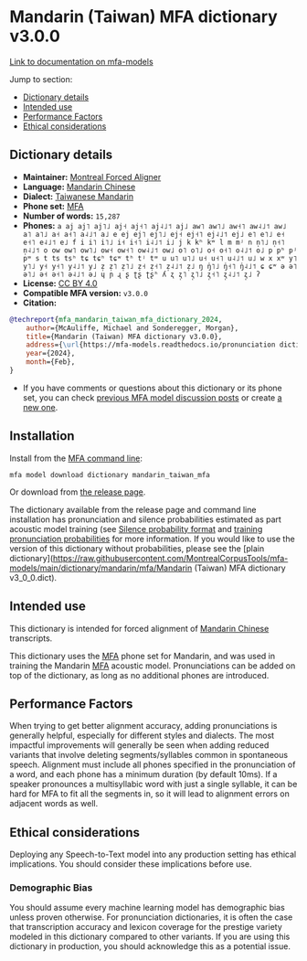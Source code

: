 # Mandarin (Taiwan) MFA dictionary v3.0.0

[Link to documentation on mfa-models](https://mfa-models.readthedocs.io/en/main/dictionary/mandarin_taiwan_mfa.html)

Jump to section:

- [Dictionary details](#dictionary-details)
- [Intended use](#intended-use)
- [Performance Factors](#performance-factors)
- [Ethical considerations](#ethical-considerations)

## Dictionary details

- **Maintainer:** [Montreal Forced Aligner](https://montreal-forced-aligner.readthedocs.io/)
- **Language:** [Mandarin Chinese](https://en.wikipedia.org/wiki/Mandarin_Chinese)
- **Dialect:** [Taiwanese Mandarin](https://en.wikipedia.org/wiki/Taiwanese_Mandarin)
- **Phone set:** [MFA](https://mfa-models.readthedocs.io/en/refactor/mfa_phone_set.html#mandarin)
- **Number of words:** `15,287`
- **Phones:** `a aj aj˥ aj˥˩ aj˧ aj˧˥ aj˨˩˦ aj˩ aw˥ aw˥˩ aw˧˥ aw˨˩˦ aw˩ a˥ a˥˩ a˧ a˧˥ a˨˩˦ a˩ e ej ej˥ ej˥˩ ej˧ ej˧˥ ej˨˩˦ ej˩ e˥ e˥˩ e˧ e˧˥ e˨˩˦ e˩ f i i˥ i˥˩ i˧ i˧˥ i˨˩˦ i˩ j k kʰ kʷ l m mʲ n n̩˥˩ n̩˧˥ n̩˨˩˦ o ow ow˥ ow˥˩ ow˧ ow˧˥ ow˨˩˦ ow˩ o˥ o˥˩ o˧ o˧˥ o˨˩˦ o˩ p pʰ pʲ pʷ s t ts tsʰ tɕ tɕʰ tɕʷ tʰ tʲ tʷ u u˥ u˥˩ u˧ u˧˥ u˨˩˦ u˩ w x xʷ y˥ y˥˩ y˧ y˧˥ y˨˩˦ y˩ z̩ z̩˥ z̩˥˩ z̩˧ z̩˧˥ z̩˨˩˦ z̩˩ ŋ ŋ̍˥˩ ŋ̍˧˥ ŋ̍˨˩˦ ɕ ɕʷ ə ə˥ ə˥˩ ə˧ ə˧˥ ə˨˩˦ ə˩ ɥ ɲ ɻ ʂ ʈʂ ʈʂʰ ʎ ʐ ʐ̩˥ ʐ̩˥˩ ʐ̩˧˥ ʐ̩˨˩˦ ʐ̩˩ ʔ`
- **License:** [CC BY 4.0](https://github.com/MontrealCorpusTools/mfa-models/tree/main/dictionary/mandarin/taiwan_mfa/v3.0.0/LICENSE)
- **Compatible MFA version:** `v3.0.0`
- **Citation:**

```bibtex
@techreport{mfa_mandarin_taiwan_mfa_dictionary_2024,
	author={McAuliffe, Michael and Sonderegger, Morgan},
	title={Mandarin (Taiwan) MFA dictionary v3.0.0},
	address={\url{https://mfa-models.readthedocs.io/pronunciation dictionary/Mandarin/Mandarin (Taiwan) MFA dictionary v3_0_0.html}},
	year={2024},
	month={Feb},
}
```

- If you have comments or questions about this dictionary or its phone set, you can check [previous MFA model discussion posts](https://github.com/MontrealCorpusTools/mfa-models/discussions?discussions_q=Mandarin+Taiwan+MFA+dictionary+v3.0.0) or create [a new one](https://github.com/MontrealCorpusTools/mfa-models/discussions/new).

## Installation

Install from the [MFA command line](https://montreal-forced-aligner.readthedocs.io/en/latest/user_guide/models/index.html):

```
mfa model download dictionary mandarin_taiwan_mfa
```

Or download from [the release page](https://github.com/MontrealCorpusTools/mfa-models/releases/tag/dictionary-mandarin_taiwan_mfa-v3.0.0).

The dictionary available from the release page and command line installation has pronunciation and silence probabilities estimated as part acoustic model training (see [Silence probability format](https://montreal-forced-aligner.readthedocs.io/en/latest/user_guide/dictionary.html#silence-probabilities) and [training pronunciation probabilities](https://montreal-forced-aligner.readthedocs.io/en/latest/user_guide/workflows/training_dictionary.html) for more information.  If you would like to use the version of this dictionary without probabilities, please see the [plain dictionary](https://raw.githubusercontent.com/MontrealCorpusTools/mfa-models/main/dictionary/mandarin/mfa/Mandarin (Taiwan) MFA dictionary v3_0_0.dict).

## Intended use

This dictionary is intended for forced alignment of [Mandarin Chinese](https://en.wikipedia.org/wiki/Mandarin_Chinese) transcripts.

This dictionary uses the [MFA](https://mfa-models.readthedocs.io/en/refactor/mfa_phone_set.html#mandarin) phone set for Mandarin, and was used in training the Mandarin [MFA](https://mfa-models.readthedocs.io/en/refactor/mfa_phone_set.html#mandarin) acoustic model. Pronunciations can be added on top of the dictionary, as long as no additional phones are introduced.

## Performance Factors

When trying to get better alignment accuracy, adding pronunciations is generally helpful, especially for different styles and dialects. The most impactful improvements will generally be seen when adding reduced variants that involve deleting segments/syllables common in spontaneous speech.  Alignment must include all phones specified in the pronunciation of a word, and each phone has a minimum duration (by default 10ms). If a speaker pronounces a multisyllabic word with just a single syllable, it can be hard for MFA to fit all the segments in, so it will lead to alignment errors on adjacent words as well.

## Ethical considerations

Deploying any Speech-to-Text model into any production setting has ethical implications. You should consider these implications before use.

### Demographic Bias

You should assume every machine learning model has demographic bias unless proven otherwise. For pronunciation dictionaries, it is often the case that transcription accuracy and lexicon coverage for the prestige variety modeled in this dictionary compared to other variants. If you are using this dictionary in production, you should acknowledge this as a potential issue.
